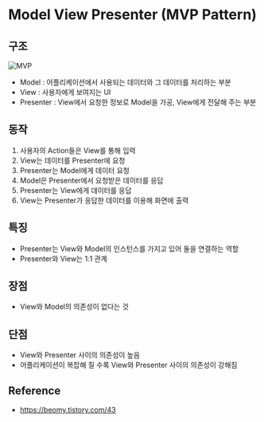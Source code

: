 # Model View Presenter (MVP Pattern)

## 구조

![MVP](https://user-images.githubusercontent.com/22471799/116546893-28ea5380-a92d-11eb-8f75-8ad31c6b7333.png)

* Model      : 어플리케이션에서 사용되는 데이터와 그 데이터를 처리하는 부분
* View       : 사용자에게 보여지는 UI
* Presenter  : View에서 요청한 정보로 Model을 가공, View에게 전달해 주는 부분

## 동작
1. 사용자의 Action들은 View를 통해 입력
2. View는 데이터를 Presenter에 요청
3. Presenter는 Model에게 데이터 요청
4. Model은 Presenter에서 요청받은 데이터를 응답
5. Presenter는 View에게 데이터를 응답
6. View는 Presenter가 응답한 데이터를 이용해 화면에 출력

## 특징
* Presenter는 View와 Model의 인스턴스를 가지고 있어 둘을 연결하는 역할
* Presenter와 View는 1:1 관계

## 장점
* View와 Model의 의존성이 없다는 것

## 단점
* View와 Presenter 사이의 의존성이 높음
* 어플리케이션이 복잡해 질 수록 View와 Presenter 사이의 의존성이 강해짐

## Reference
* https://beomy.tistory.com/43
